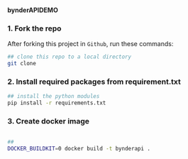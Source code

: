 #### bynderAPIDEMO

### 1. Fork the repo

After forking this project in `Github`, run these commands:

```bash
## clone this repo to a local directory
git clone 

```

### 2. Install required packages from requirement.txt
```bash
## install the python modules
pip install -r requirements.txt

```
### 3. Create docker image 
```bash

## 
DOCKER_BUILDKIT=0 docker build -t bynderapi .

```
